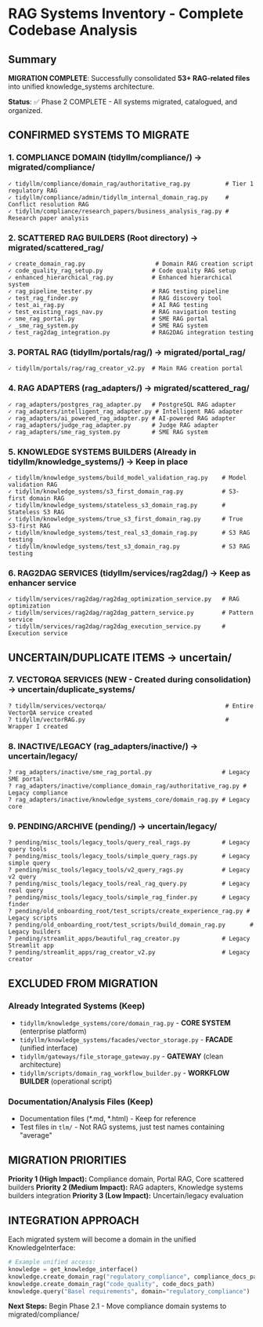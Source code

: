 # RAG Systems Inventory - Complete Codebase Analysis

## Summary
**MIGRATION COMPLETE**: Successfully consolidated **53+ RAG-related files** into unified knowledge_systems architecture.

**Status**: ✅ Phase 2 COMPLETE - All systems migrated, catalogued, and organized.

## CONFIRMED SYSTEMS TO MIGRATE

### 1. COMPLIANCE DOMAIN (tidyllm/compliance/) → migrated/compliance/
```
✓ tidyllm/compliance/domain_rag/authoritative_rag.py          # Tier 1 regulatory RAG
✓ tidyllm/compliance/admin/tidyllm_internal_domain_rag.py     # Conflict resolution RAG
✓ tidyllm/compliance/research_papers/business_analysis_rag.py # Research paper analysis
```

### 2. SCATTERED RAG BUILDERS (Root directory) → migrated/scattered_rag/
```
✓ create_domain_rag.py                    # Domain RAG creation script
✓ code_quality_rag_setup.py              # Code quality RAG setup
✓ enhanced_hierarchical_rag.py           # Enhanced hierarchical system
✓ rag_pipeline_tester.py                 # RAG testing pipeline
✓ test_rag_finder.py                     # RAG discovery tool
✓ test_ai_rag.py                         # AI RAG testing
✓ test_existing_rags_nav.py              # RAG navigation testing
✓ sme_rag_portal.py                      # SME RAG portal
✓ _sme_rag_system.py                     # SME RAG system
✓ test_rag2dag_integration.py            # RAG2DAG integration testing
```

### 3. PORTAL RAG (tidyllm/portals/rag/) → migrated/portal_rag/
```
✓ tidyllm/portals/rag/rag_creator_v2.py  # Main RAG creation portal
```

### 4. RAG ADAPTERS (rag_adapters/) → migrated/scattered_rag/
```
✓ rag_adapters/postgres_rag_adapter.py   # PostgreSQL RAG adapter
✓ rag_adapters/intelligent_rag_adapter.py # Intelligent RAG adapter
✓ rag_adapters/ai_powered_rag_adapter.py # AI-powered RAG adapter
✓ rag_adapters/judge_rag_adapter.py      # Judge RAG adapter
✓ rag_adapters/sme_rag_system.py         # SME RAG system
```

### 5. KNOWLEDGE SYSTEMS BUILDERS (Already in tidyllm/knowledge_systems/) → Keep in place
```
✓ tidyllm/knowledge_systems/build_model_validation_rag.py    # Model validation RAG
✓ tidyllm/knowledge_systems/s3_first_domain_rag.py           # S3-first domain RAG
✓ tidyllm/knowledge_systems/stateless_s3_domain_rag.py       # Stateless S3 RAG
✓ tidyllm/knowledge_systems/true_s3_first_domain_rag.py      # True S3-first RAG
✓ tidyllm/knowledge_systems/test_real_s3_domain_rag.py       # S3 RAG testing
✓ tidyllm/knowledge_systems/test_s3_domain_rag.py            # S3 RAG testing
```

### 6. RAG2DAG SERVICES (tidyllm/services/rag2dag/) → Keep as enhancer service
```
✓ tidyllm/services/rag2dag/rag2dag_optimization_service.py   # RAG optimization
✓ tidyllm/services/rag2dag/rag2dag_pattern_service.py        # Pattern service
✓ tidyllm/services/rag2dag/rag2dag_execution_service.py      # Execution service
```

## UNCERTAIN/DUPLICATE ITEMS → uncertain/

### 7. VECTORQA SERVICES (NEW - Created during consolidation) → uncertain/duplicate_systems/
```
? tidyllm/services/vectorqa/                                  # Entire VectorQA service created
? tidyllm/vectorRAG.py                                        # Wrapper I created
```

### 8. INACTIVE/LEGACY (rag_adapters/inactive/) → uncertain/legacy/
```
? rag_adapters/inactive/sme_rag_portal.py                    # Legacy SME portal
? rag_adapters/inactive/compliance_domain_rag/authoritative_rag.py # Legacy compliance
? rag_adapters/inactive/knowledge_systems_core/domain_rag.py # Legacy core
```

### 9. PENDING/ARCHIVE (pending/) → uncertain/legacy/
```
? pending/misc_tools/legacy_tools/query_real_rags.py         # Legacy query tools
? pending/misc_tools/legacy_tools/simple_query_rags.py       # Legacy simple query
? pending/misc_tools/legacy_tools/v2_query_rags.py           # Legacy v2 query
? pending/misc_tools/legacy_tools/real_rag_query.py          # Legacy real query
? pending/misc_tools/legacy_tools/simple_rag_finder.py       # Legacy finder
? pending/old_onboarding_root/test_scripts/create_experience_rag.py # Legacy scripts
? pending/old_onboarding_root/test_scripts/build_domain_rag.py       # Legacy builders
? pending/streamlit_apps/beautiful_rag_creator.py            # Legacy Streamlit app
? pending/streamlit_apps/rag_creator_v2.py                   # Legacy creator
```

## EXCLUDED FROM MIGRATION

### Already Integrated Systems (Keep)
- `tidyllm/knowledge_systems/core/domain_rag.py` - **CORE SYSTEM** (enterprise platform)
- `tidyllm/knowledge_systems/facades/vector_storage.py` - **FACADE** (unified interface)
- `tidyllm/gateways/file_storage_gateway.py` - **GATEWAY** (clean architecture)
- `tidyllm/scripts/domain_rag_workflow_builder.py` - **WORKFLOW BUILDER** (operational script)

### Documentation/Analysis Files (Keep)
- Documentation files (*.md, *.html) - Keep for reference
- Test files in `tlm/` - Not RAG systems, just test names containing "average"

## MIGRATION PRIORITIES

**Priority 1 (High Impact):** Compliance domain, Portal RAG, Core scattered builders
**Priority 2 (Medium Impact):** RAG adapters, Knowledge systems builders integration
**Priority 3 (Low Impact):** Uncertain/legacy evaluation

## INTEGRATION APPROACH

Each migrated system will become a domain in the unified KnowledgeInterface:
```python
# Example unified access:
knowledge = get_knowledge_interface()
knowledge.create_domain_rag("regulatory_compliance", compliance_docs_path)  # From compliance/
knowledge.create_domain_rag("code_quality", code_docs_path)                 # From scattered builders
knowledge.query("Basel requirements", domain="regulatory_compliance")        # Unified querying
```

**Next Steps:** Begin Phase 2.1 - Move compliance domain systems to migrated/compliance/